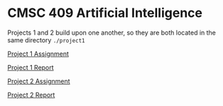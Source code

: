 # CMSC 409 Artificial Intelligence

Projects 1 and 2 build upon one another, so they are both located in the same directory `./project1`

[Project 1 Assignment](project1/project_1_outline/Project1_CMSC409F17.pdf)

[Project 1 Report](project1/FINAL_REPORT.pdf)

[Project 2 Assignment](project1/project_2_outline/Project2_CMSC409F17.pdf)

[Project 2 Report](project1/FINAL_REPORT_2.pdf)